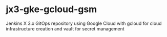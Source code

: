 # jx3-gke-gcloud-gsm
Jenkins X 3.x GitOps repository using Google Cloud with gcloud for cloud infrastructure creation and vault for secret management
